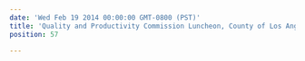 ```yaml
---
date: 'Wed Feb 19 2014 00:00:00 GMT-0800 (PST)'
title: 'Quality and Productivity Commission Luncheon, County of Los Angeles, Tara Roth'
position: 57

---
```

